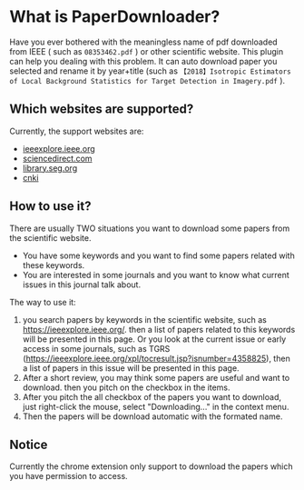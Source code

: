 # What is PaperDownloader?

Have you ever bothered with the meaningless name of pdf downloaded from IEEE ( such as `08353462.pdf` ) or other scientific website. This plugin can help you dealing with this problem.
It can auto download paper you selected and rename it by year+title (such as `【2018】Isotropic Estimators of Local Background Statistics for Target Detection in Imagery.pdf` ). 



## Which websites are supported?

Currently, the support websites are:

- [ieeexplore.ieee.org](https://ieeexplore.ieee.org/)
- [sciencedirect.com](https://www.sciencedirect.com/)
- [library.seg.org](https://library.seg.org/)
- [cnki](http://www.cnki.net/)



## How to use it?

There are usually TWO situations you want to download some papers from the scientific website.

- You have some keywords and you want to find some papers related with these keywords.
- You are interested in some journals and you want to know what current issues in this journal talk about.



The way to use it:

1. you search papers by keywords in the scientific website, such as https://ieeexplore.ieee.org/. then a list of papers related to this keywords will be presented in this page. Or you look at the current issue or early access in some journals, such as TGRS (https://ieeexplore.ieee.org/xpl/tocresult.jsp?isnumber=4358825), then a list of papers in this issue will be presented in this page.
2. After a short review, you may think some papers are useful and want to download. then you pitch on the checkbox in the items.
3. After you pitch the all checkbox of the papers you want to download, just right-click the mouse, select  "Downloading..." in the context menu.
4. Then the papers will be download automatic with the formated name.



## Notice

Currently the chrome extension only support to download the papers which you have permission to access.